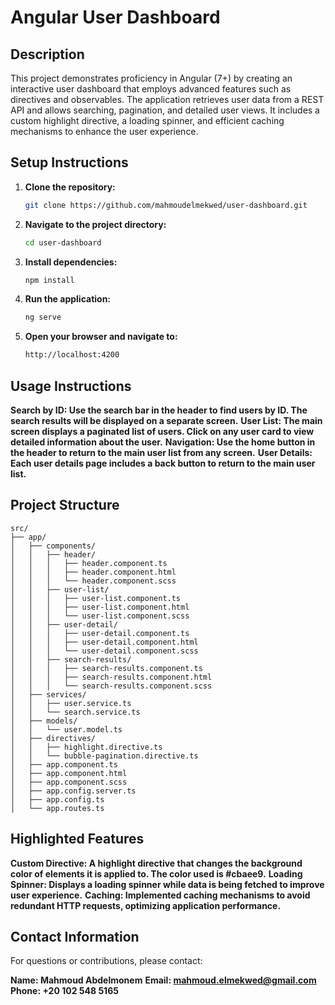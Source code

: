# Angular User Dashboard

## Description
This project demonstrates proficiency in Angular (7+) by creating an interactive user dashboard that employs advanced features such as directives and observables. The application retrieves user data from a REST API and allows searching, pagination, and detailed user views. It includes a custom highlight directive, a loading spinner, and efficient caching mechanisms to enhance the user experience.

## Setup Instructions

1. **Clone the repository:**
   ```bash
   git clone https://github.com/mahmoudelmekwed/user-dashboard.git


2. **Navigate to the project directory:**
    ```bash
    cd user-dashboard

3. **Install dependencies:**
    ```bash
    npm install

4. **Run the application:**
    ```bash
    ng serve

5. **Open your browser and navigate to:**
    ```bash
    http://localhost:4200

## Usage Instructions
**Search by ID: Use the search bar in the header to find users by ID. The search results will be displayed on a separate screen.**
**User List: The main screen displays a paginated list of users. Click on any user card to view detailed information about the user.**
**Navigation: Use the home button in the header to return to the main user list from any screen.**
**User Details: Each user details page includes a back button to return to the main user list.**

## Project Structure
    src/
    ├── app/
    │   ├── components/
    │   │   ├── header/
    │   │   │   ├── header.component.ts
    │   │   │   ├── header.component.html
    │   │   │   └── header.component.scss
    │   │   ├── user-list/
    │   │   │   ├── user-list.component.ts
    │   │   │   ├── user-list.component.html
    │   │   │   └── user-list.component.scss
    │   │   ├── user-detail/
    │   │   │   ├── user-detail.component.ts
    │   │   │   ├── user-detail.component.html
    │   │   │   └── user-detail.component.scss
    │   │   ├── search-results/
    │   │   │   ├── search-results.component.ts
    │   │   │   ├── search-results.component.html
    │   │   │   └── search-results.component.scss
    │   ├── services/
    │   │   ├── user.service.ts
    │   │   └── search.service.ts
    │   ├── models/
    │   │   └── user.model.ts
    │   ├── directives/
    │   │   ├── highlight.directive.ts
    │   │   └── bubble-pagination.directive.ts
    │   ├── app.component.ts
    │   ├── app.component.html
    │   ├── app.component.scss
    │   ├── app.config.server.ts
    │   ├── app.config.ts
    │   └── app.routes.ts


## Highlighted Features
**Custom Directive: A highlight directive that changes the background color of elements it is applied to. The color used is #cbaee9.**
**Loading Spinner: Displays a loading spinner while data is being fetched to improve user experience.**
**Caching: Implemented caching mechanisms to avoid redundant HTTP requests, optimizing application performance.**
## Contact Information
For questions or contributions, please contact:

**Name: Mahmoud Abdelmonem**
**Email: mahmoud.elmekwed@gmail.com**
**Phone: +20 102 548 5165**